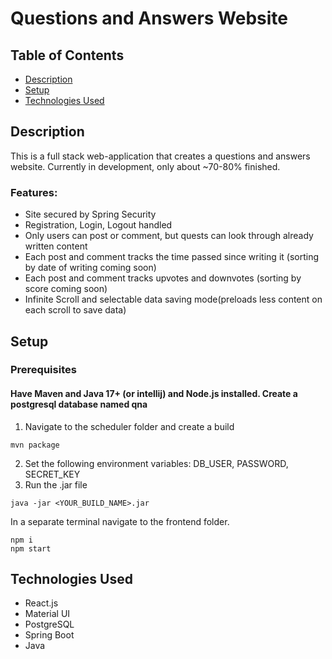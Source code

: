 # Questions and Answers Website
## Table of Contents
- [Description](#description)
- [Setup](#setup)
- [Technologies Used](#technologies-used)

## Description
This is a full stack web-application that creates a questions and answers website. Currently in development, only about ~70-80% finished.
### Features:
* Site secured by Spring Security
* Registration, Login, Logout handled
* Only users can post or comment, but quests can look through already written content
* Each post and comment tracks the time passed since writing it (sorting by date of writing coming soon)
* Each post and comment tracks upvotes and downvotes (sorting by score coming soon)
* Infinite Scroll and selectable data saving mode(preloads less content on each scroll to save data)
## Setup
### Prerequisites
#### Have Maven and Java 17+ (or intellij) and Node.js installed. Create a postgresql database named qna 
1. Navigate to the scheduler folder and create a build
```
mvn package
```
2. Set the following environment variables: DB_USER, PASSWORD, SECRET_KEY
3. Run the .jar file
```
java -jar <YOUR_BUILD_NAME>.jar
```
In a separate terminal navigate to the frontend folder.
```
npm i
npm start
``` 
## Technologies Used
* React.js
* Material UI
* PostgreSQL
* Spring Boot
* Java
